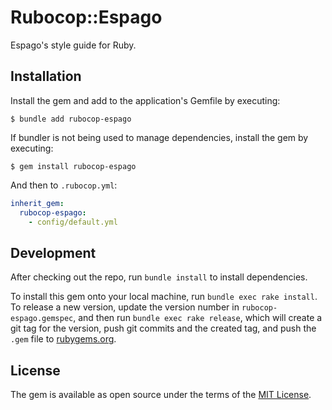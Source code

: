 # Rubocop::Espago

Espago's style guide for Ruby.

## Installation

Install the gem and add to the application's Gemfile by executing:

    $ bundle add rubocop-espago

If bundler is not being used to manage dependencies, install the gem by executing:

    $ gem install rubocop-espago

And then to `.rubocop.yml`:

```yaml
inherit_gem:
  rubocop-espago:
    - config/default.yml
```

## Development

After checking out the repo, run `bundle install` to install dependencies.

To install this gem onto your local machine, run `bundle exec rake install`. To release a new version, update the version number in `rubocop-espago.gemspec`, and then run `bundle exec rake release`, which will create a git tag for the version, push git commits and the created tag, and push the `.gem` file to [rubygems.org](https://rubygems.org).

## License

The gem is available as open source under the terms of the [MIT License](https://opensource.org/licenses/MIT).
